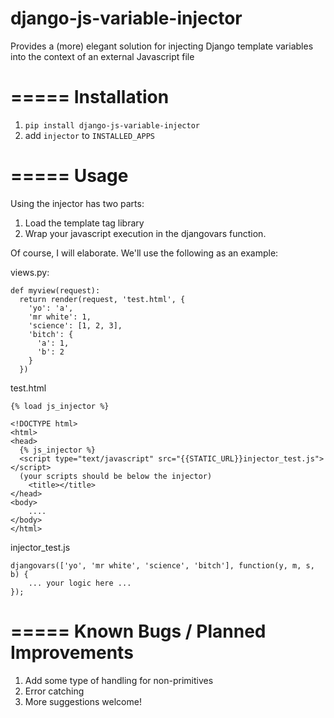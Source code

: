 django-js-variable-injector
===========================

Provides a (more) elegant solution for injecting Django template variables into the context of an external Javascript file

=====
Installation
=====
1. ``pip install django-js-variable-injector``
2. add ``injector`` to ``INSTALLED_APPS``

=====
Usage
=====
Using the injector has two parts:

1. Load the template tag library
2. Wrap your javascript execution in the djangovars function.

Of course, I will elaborate. We'll use the following as an example:

views.py:
````
def myview(request):
  return render(request, 'test.html', {
    'yo': 'a',
    'mr white': 1,
    'science': [1, 2, 3],
    'bitch': {
      'a': 1,
      'b': 2
    }
  })
````

test.html
````
{% load js_injector %}

<!DOCTYPE html>
<html>
<head>
  {% js_injector %}
  <script type="text/javascript" src="{{STATIC_URL}}injector_test.js"></script>
  (your scripts should be below the injector)
	<title></title>
</head>
<body>
	....
</body>
</html>
````

injector_test.js
````
djangovars(['yo', 'mr white', 'science', 'bitch'], function(y, m, s, b) {
    ... your logic here ...
});
````


=====
Known Bugs / Planned Improvements
=====
1. Add some type of handling for non-primitives
2. Error catching
3. More suggestions welcome!

